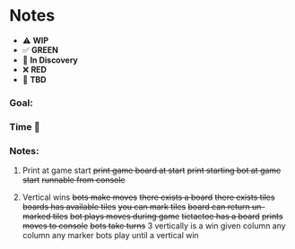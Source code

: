 # Notes

* ⚠️ **WIP**  
* ✅ **GREEN**  
* 🧠 **In Discovery**  
* ❌ **RED**  
* 📝 **TBD**  

### Goal: 
### Time 🍅
### Notes:

1. Print at game start
~~print game board at start~~
~~print starting bot at game start~~
~~runnable from console~~

2. Vertical wins
~~bots make moves~~
  ~~there exists a board~~
  ~~there exists tiles~~
  ~~boards has available tiles~~
  ~~you can mark tiles~~
  ~~board can return un-marked tiles~~
  ~~bot plays moves during game~~
    ~~tictactoe has a board~~
~~prints moves to console~~
~~bots take turns~~
3 vertically is a win 
   given column
   any column
   any marker
bots play until a vertical win

